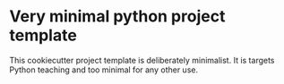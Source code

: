 # Very minimal python project template

This cookiecutter project template is deliberately minimalist. It is 
targets Python teaching and too minimal for any other use.
